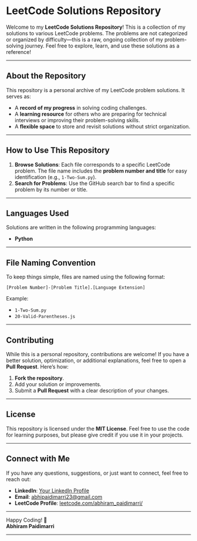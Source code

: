 
# **LeetCode Solutions Repository**

Welcome to my **LeetCode Solutions Repository**! This is a collection of my solutions to various LeetCode problems. The problems are not categorized or organized by difficulty—this is a raw, ongoing collection of my problem-solving journey. Feel free to explore, learn, and use these solutions as a reference!

---

## **About the Repository**
This repository is a personal archive of my LeetCode problem solutions. It serves as:
- A **record of my progress** in solving coding challenges.
- A **learning resource** for others who are preparing for technical interviews or improving their problem-solving skills.
- A **flexible space** to store and revisit solutions without strict organization.

---

## **How to Use This Repository**
1. **Browse Solutions**: Each file corresponds to a specific LeetCode problem. The file name includes the **problem number and title** for easy identification (e.g., `1-Two-Sum.py`).
2. **Search for Problems**: Use the GitHub search bar to find a specific problem by its number or title.

---

## **Languages Used**
Solutions are written in the following programming languages:
- **Python**

---

## **File Naming Convention**
To keep things simple, files are named using the following format:
```
[Problem Number]-[Problem Title].[Language Extension]
```
Example:
- `1-Two-Sum.py`
- `20-Valid-Parentheses.js`

---

## **Contributing**
While this is a personal repository, contributions are welcome! If you have a better solution, optimization, or additional explanations, feel free to open a **Pull Request**. Here’s how:
1. **Fork the repository**.
2. Add your solution or improvements.
3. Submit a **Pull Request** with a clear description of your changes.

---

## **License**
This repository is licensed under the **MIT License**. Feel free to use the code for learning purposes, but please give credit if you use it in your projects.

---

## **Connect with Me**
If you have any questions, suggestions, or just want to connect, feel free to reach out:
- **LinkedIn**: [Your LinkedIn Profile](https://www.linkedin.com/in/abhirampaidimarri/)
- **Email**: abhipaidimarri23@gmail.com
- **LeetCode Profile**: [leetcode.com/abhiram_paidimarri/](https://leetcode.com/abhiram_paidimarri/)

---

Happy Coding! 🚀  
**Abhiram Paidimarri**

---
